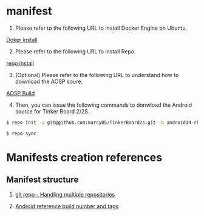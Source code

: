 # manifest

1. Please refer to the following URL to install Docker Engine on Ubuntu.

[Doker install](https://docs.docker.com/engine/install/ubuntu/)

2. Please refer to the following URL to install Repo. 

[repo install](https://source.android.com/setup/develop#installing-repo)

3. (Optional) Please refer to the following URL to understand how to download the AOSP soure.

[AOSP Build](https://source.android.com/setup/build/downloading)

4. Then, you can issue the following commands to donwload the Android source for Tinker Board 2/2S.

```bash
$ repo init -u git@github.com:marcy05/TinkerBoard2s.git -b android14-rk3399 -m tinker_board_2-android14-0.0.1.xml
```

```
$ repo sync
```

# Manifests creation references

## Manifest structure

1. [git repo - Handling multiple repositories](https://git-repo.info/en/docs/multi-repos/overview/)

2. [Android reference build number and tags](https://source.android.com/docs/setup/reference/build-numbers)



